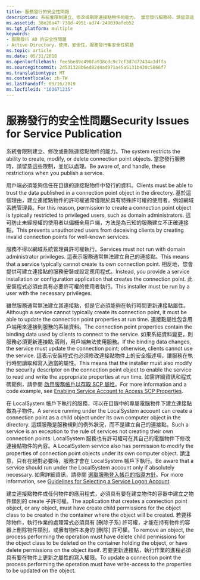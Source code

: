```yaml
---
title: 服務發行的安全性問題
description: 系統會限制建立、修改或刪除連接點物件的能力。 當您發行服務時，請留意這些限制，並加以處理。
ms.assetid: 38e20a47-738d-4951-ad74-249039afeb52
ms.tgt_platform: multiple
keywords:
- 服務發行 AD 的安全性問題
- Active Directory，使用，安全性，服務發行集安全性問題
ms.topic: article
ms.date: 05/31/2018
ms.openlocfilehash: fee5be89c490fa938cdc9c7cf3d7d72434a3dffa
ms.sourcegitcommit: 2d531328b6ed82d4ad971a45a5131b430c5866f7
ms.translationtype: MT
ms.contentlocale: zh-TW
ms.lasthandoff: 09/16/2019
ms.locfileid: "103671235"
---
```

# <a name="security-issues-for-service-publication"></a><span data-ttu-id="68ce0-106">服務發行的安全性問題</span><span class="sxs-lookup"><span data-stu-id="68ce0-106">Security Issues for Service Publication</span></span>

<span data-ttu-id="68ce0-107">系統會限制建立、修改或刪除連接點物件的能力。</span><span class="sxs-lookup"><span data-stu-id="68ce0-107">The system restricts the ability to create, modify, or delete connection point objects.</span></span> <span data-ttu-id="68ce0-108">當您發行服務時，請留意這些限制，並加以處理。</span><span class="sxs-lookup"><span data-stu-id="68ce0-108">Be aware of, and handle, these restrictions when you publish a service.</span></span>

<span data-ttu-id="68ce0-109">用戶端必須能夠信任在目錄的連接點物件中發行的資料。</span><span class="sxs-lookup"><span data-stu-id="68ce0-109">Clients must be able to trust the data published in a connection point object in the directory.</span></span> <span data-ttu-id="68ce0-110">基於這個理由，建立連接點物件的許可權通常僅限於具有特殊許可權的使用者，例如網域系統管理員。</span><span class="sxs-lookup"><span data-stu-id="68ce0-110">For this reason, permission to create a connection point object is typically restricted to privileged users, such as domain administrators.</span></span> <span data-ttu-id="68ce0-111">這可防止未經授權的使用者以偏概全用戶端，方法是為已知的服務建立不正確連接點。</span><span class="sxs-lookup"><span data-stu-id="68ce0-111">This prevents unauthorized users from deceiving clients by creating invalid connection points for well-known services.</span></span>

<span data-ttu-id="68ce0-112">服務不得以網域系統管理員許可權執行。</span><span class="sxs-lookup"><span data-stu-id="68ce0-112">Services must not run with domain administrator privileges.</span></span> <span data-ttu-id="68ce0-113">這表示服務通常無法建立自己的連接點。</span><span class="sxs-lookup"><span data-stu-id="68ce0-113">This means that a service typically cannot create its own connection point.</span></span> <span data-ttu-id="68ce0-114">相反地，您會提供可建立連接點的服務安裝或設定應用程式。</span><span class="sxs-lookup"><span data-stu-id="68ce0-114">Instead, you provide a service installation or configuration application that creates the connection point.</span></span> <span data-ttu-id="68ce0-115">此安裝程式必須由具有必要許可權的使用者執行。</span><span class="sxs-lookup"><span data-stu-id="68ce0-115">This installer must be run by a user with the necessary privileges.</span></span>

<span data-ttu-id="68ce0-116">雖然服務通常無法建立其連接點，但是它必須能夠在執行時間更新連接點屬性。</span><span class="sxs-lookup"><span data-stu-id="68ce0-116">Although a service cannot typically create its connection point, it must be able to update the connection point properties at run time.</span></span> <span data-ttu-id="68ce0-117">連接點屬性包含用戶端用來連接到服務的系結資料。</span><span class="sxs-lookup"><span data-stu-id="68ce0-117">The connection point properties contain the binding data used by clients to connect to the service.</span></span> <span data-ttu-id="68ce0-118">如果系結資料變更，則服務必須更新連接點;否則，用戶端無法使用服務。</span><span class="sxs-lookup"><span data-stu-id="68ce0-118">If the binding data changes, the service must update the connection point; otherwise, clients cannot use the service.</span></span> <span data-ttu-id="68ce0-119">這表示安裝程式也必須修改連接點物件上的安全描述項，讓服務在執行時間讀取和寫入適當的屬性。</span><span class="sxs-lookup"><span data-stu-id="68ce0-119">This means that the installer must also modify the security descriptor on the connection point object to enable the service to read and write the appropriate properties at run time.</span></span> <span data-ttu-id="68ce0-120">如需詳細資訊和程式碼範例，請參閱 [啟用服務帳戶以存取 SCP 屬性](enabling-service-account-to-access-scp-properties.md)。</span><span class="sxs-lookup"><span data-stu-id="68ce0-120">For more information and a code example, see [Enabling Service Account to Access SCP Properties](enabling-service-account-to-access-scp-properties.md).</span></span>

<span data-ttu-id="68ce0-121">在 LocalSystem 帳戶下執行的服務，可以在目錄中的專屬電腦物件下建立連接點做為子物件。</span><span class="sxs-lookup"><span data-stu-id="68ce0-121">A service running under the LocalSystem account can create a connection point as a child object under its own computer object in the directory.</span></span> <span data-ttu-id="68ce0-122">這類服務是服務規則的例外狀況，而不是建立自己的連接點。</span><span class="sxs-lookup"><span data-stu-id="68ce0-122">Such a service is an exception to the rule of services not creating their own connection points.</span></span> <span data-ttu-id="68ce0-123">LocalSystem 服務也有許可權可在其自己的電腦物件下修改連接點物件的內容。</span><span class="sxs-lookup"><span data-stu-id="68ce0-123">A LocalSystem service also has permission to modify the properties of connection point objects under its own computer object.</span></span> <span data-ttu-id="68ce0-124">請注意，只有在絕對必要時，服務才會在 LocalSystem 帳戶下執行。</span><span class="sxs-lookup"><span data-stu-id="68ce0-124">Be aware that a service should run under the LocalSystem account only if absolutely necessary.</span></span> <span data-ttu-id="68ce0-125">如需詳細資訊，請參閱 [選取服務登入帳戶的指導方針](guidelines-for-selecting-a-service-logon-account.md)。</span><span class="sxs-lookup"><span data-stu-id="68ce0-125">For more information, see [Guidelines for Selecting a Service Logon Account](guidelines-for-selecting-a-service-logon-account.md).</span></span>

<span data-ttu-id="68ce0-126">建立連接點物件或任何物件的應用程式，必須具有要在建立物件的容器中建立之物件類別的 create 子許可權。</span><span class="sxs-lookup"><span data-stu-id="68ce0-126">The application that creates a connection point object, or any object, must have create child permissions for the object class to be created in the container where the object will be created.</span></span> <span data-ttu-id="68ce0-127">若要移除物件，執行作業的處理常式必須具有 [刪除子系] 許可權，才能在持有物件的容器上刪除物件類別，或擁有物件本身的 [刪除] 許可權。</span><span class="sxs-lookup"><span data-stu-id="68ce0-127">To remove an object, the process performing the operation must have delete child permissions for the object class to be deleted on the container holding the object, or have delete permissions on the object itself.</span></span> <span data-ttu-id="68ce0-128">若要更新連接點，執行作業的進程必須具有要在物件上更新之屬性的寫入權限。</span><span class="sxs-lookup"><span data-stu-id="68ce0-128">To update a connection point the process performing the operation must have write-access to the properties to be updated on the object.</span></span>

 

 




